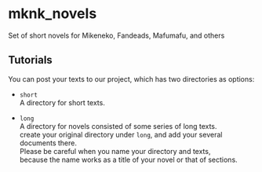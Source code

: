 # mknk_novels
Set of short novels for Mikeneko, Fandeads, Mafumafu, and others  
## Tutorials  
You can post your texts to our project, which has two directories as options:  
* `short`  
  A directory for short texts.  

* `long`  
  A directory for novels consisted of some series of long texts.  
  create your original directory under `long`, and add your several documents there.  
  Please be careful when you name your directory and texts,  
  because the name works as a title of your novel or that of sections.  
